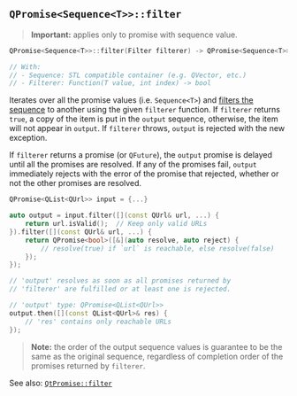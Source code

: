 ## `QPromise<Sequence<T>>::filter`

> **Important:** applies only to promise with sequence value.

```cpp
QPromise<Sequence<T>>::filter(Filter filterer) -> QPromise<Sequence<T>>

// With:
// - Sequence: STL compatible container (e.g. QVector, etc.)
// - Filterer: Function(T value, int index) -> bool
```

Iterates over all the promise values (i.e. `Sequence<T>`) and [filters the sequence](https://en.wikipedia.org/wiki/Filter_%28higher-order_function%29)
to another using the given `filterer` function. If `filterer` returns `true`, a copy of the item
is put in the `output` sequence, otherwise, the item will not appear in  `output`. If `filterer`
throws, `output` is rejected with the new exception.

If `filterer` returns a promise (or `QFuture`), the `output` promise is delayed until all the
promises are resolved. If any of the promises fail, `output` immediately rejects with the error
of the promise that rejected, whether or not the other promises are resolved.

```cpp
QPromise<QList<QUrl>> input = {...}

auto output = input.filter([](const QUrl& url, ...) {
    return url.isValid();  // Keep only valid URLs
}).filter([](const QUrl& url, ...) {
    return QPromise<bool>([&](auto resolve, auto reject) {
        // resolve(true) if `url` is reachable, else resolve(false)
    });
});

// 'output' resolves as soon as all promises returned by
// 'filterer' are fulfilled or at least one is rejected.

// 'output' type: QPromise<QList<QUrl>>
output.then([](const QList<QUrl>& res) {
    // 'res' contains only reachable URLs
});
```

> **Note:** the order of the output sequence values is guarantee to be the same as the original
sequence, regardless of completion order of the promises returned by `filterer`.

See also: [`QtPromise::filter`](../helpers/filter.md)
